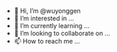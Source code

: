 - 👋 Hi, I’m @wuyonggen
- 👀 I’m interested in ...
- 🌱 I’m currently learning ...
- 💞️ I’m looking to collaborate on ...
- 📫 How to reach me ...

<!---
wuyonggen/wuyonggen is a ✨ special ✨ repository because its `README.md` (this file) appears on your GitHub profile.
You can click the Preview link to take a look at your changes.
--->
